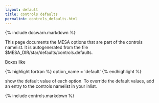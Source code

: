 ```yaml
---
layout: default
title: controls defaults
permalink: controls_defaults.html
---
```


{% include docwarn.markdown %}

This page documents the MESA options that are part of the controls
namelist.  It is autogenerated from the file
$MESA\_DIR/star/defaults/controls.defaults.

Boxes like

{% highlight fortran %}
option_name = 'default'
{% endhighlight %}

show the default value of each option.  To override the default
values, add an entry to the controls namelist in your inlist.

<div id="toc-container"></div>

{% include controls.markdown %}

